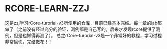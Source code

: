 # RCORE-LEARN-ZZJ

这是zzj学习rCore-turorial-v3所使用的仓库，目前已经基本完结。每一章的lab都做了（之前没有经过充分的验证，测例都是自己写的，后来才发现rcore提供了测例，但是也懒得再测了）。
总之rCore-turorial-v3是一个非常好的教程，学习过程非常愉快，完结撒花！！
